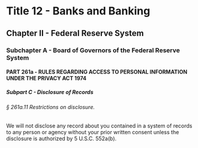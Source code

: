 
# Title 12 - Banks and Banking
## Chapter II - Federal Reserve System
### Subchapter A - Board of Governors of the Federal Reserve System
#### PART 261a - RULES REGARDING ACCESS TO PERSONAL INFORMATION UNDER THE PRIVACY ACT 1974
##### Subpart C - Disclosure of Records
###### § 261a.11 Restrictions on disclosure.

We will not disclose any record about you contained in a system of records to any person or agency without your prior written consent unless the disclosure is authorized by 5 U.S.C. 552a(b).
